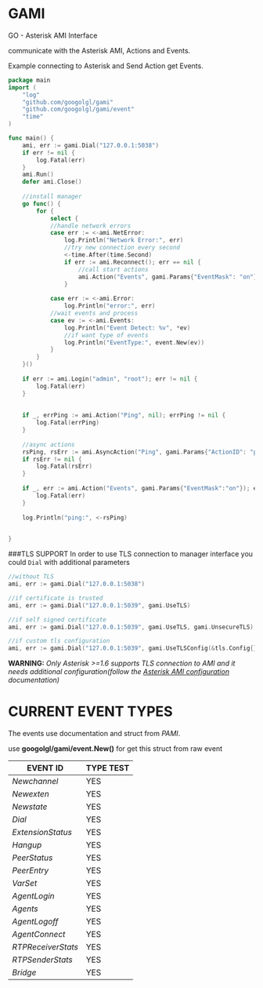GAMI
====

GO - Asterisk AMI Interface

communicate with the  Asterisk AMI, Actions and Events.

Example connecting to Asterisk and Send Action get Events.

```go
package main
import (
	"log"
	"github.com/googolgl/gami"
	"github.com/googolgl/gami/event"
	"time"
)

func main() {
	ami, err := gami.Dial("127.0.0.1:5038")
	if err != nil {
		log.Fatal(err)
	}
	ami.Run()
	defer ami.Close()
	
	//install manager
	go func() {
		for {
			select {
			//handle network errors
			case err := <-ami.NetError:
				log.Println("Network Error:", err)
				//try new connection every second
				<-time.After(time.Second)
				if err := ami.Reconnect(); err == nil {
					//call start actions
					ami.Action("Events", gami.Params{"EventMask": "on"})
				}
				
			case err := <-ami.Error:
				log.Println("error:", err)
			//wait events and process
			case ev := <-ami.Events:
				log.Println("Event Detect: %v", *ev)
				//if want type of events
				log.Println("EventType:", event.New(ev))
			}
		}
	}()
	
	if err := ami.Login("admin", "root"); err != nil {
		log.Fatal(err)
	}
	
	
	if _, errPing := ami.Action("Ping", nil); errPing != nil {
		log.Fatal(errPing)
	}
	
	//async actions
	rsPing, rsErr := ami.AsyncAction("Ping", gami.Params{"ActionID": "pingo"})
	if rsErr != nil {
		log.Fatal(rsErr)
	}
						
	if _, err := ami.Action("Events", gami.Params{"EventMask":"on"}); err != nil {
		log.Fatal(err)
	}
	
	log.Println("ping:", <-rsPing)
	

}
```

###TLS SUPPORT
In order to use TLS connection to manager interface you could `Dial` with additional parameters
```go
//without TLS
ami, err := gami.Dial("127.0.0.1:5038")

//if certificate is trusted
ami, err := gami.Dial("127.0.0.1:5039", gami.UseTLS)

//if self signed certificate
ami, err := gami.Dial("127.0.0.1:5039", gami.UseTLS, gami.UnsecureTLS)

//if custom tls configuration
ami, err := gami.Dial("127.0.0.1:5039", gami.UseTLSConfig(&tls.Config{}))
```
**WARNING:**
*Only Asterisk >=1.6 supports TLS connection to AMI and
it needs additional configuration(follow the [Asterisk AMI configuration](http://www.asteriskdocs.org/en/3rd_Edition/asterisk-book-html-chunk/AMI-configuration.html) documentation)*

CURRENT EVENT TYPES
====

The events use documentation and struct from *PAMI*.

use **googolgl/gami/event.New()** for get this struct from raw event

EVENT ID           | TYPE TEST  
------------------ | ---------- 
*Newchannel*       | YES
*Newexten*         | YES
*Newstate*         | YES 
*Dial*             | YES 
*ExtensionStatus*  | YES 
*Hangup*           | YES 
*PeerStatus*       | YES
*PeerEntry*	       | YES
*VarSet*           | YES 
*AgentLogin*       | YES
*Agents*           | YES
*AgentLogoff*      | YES
*AgentConnect*     | YES
*RTPReceiverStats* | YES
*RTPSenderStats*   | YES
*Bridge*           | YES
